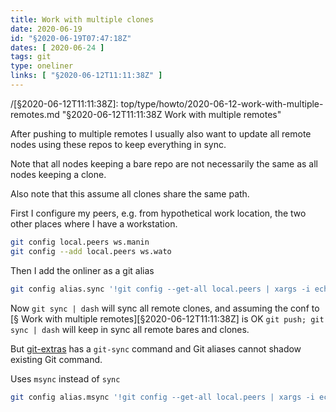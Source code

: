 ```yaml
---
title: Work with multiple clones
date: 2020-06-19
id: "§2020-06-19T07:47:18Z"
dates: [ 2020-06-24 ]
tags: git
type: oneliner
links: [ "§2020-06-12T11:11:38Z" ]
---
```


/[§2020-06-12T11:11:38Z]: top/type/howto/2020-06-12-work-with-multiple-remotes.md "§2020-06-12T11:11:38Z Work with multiple remotes"

After pushing to multiple remotes I usually also want to update all
remote nodes using these repos to keep everything in sync.

Note that all nodes keeping a bare repo are not necessarily the same
as all nodes keeping a clone.

Also note that this assume all clones share the same path.

First I configure my peers, e.g. from hypothetical work location, the
two other places where I have a workstation.

```bash
git config local.peers ws.manin
git config --add local.peers ws.wato
```

Then I add the onliner as a git alias

```bash
git config alias.sync '!git config --get-all local.peers | xargs -i echo ssh -An {} git -C $(pwd) pull'
```

Now `git sync | dash` will sync all remote clones, and assuming the
conf to [§ Work with multiple remotes][§2020-06-12T11:11:38Z] is OK `git
push; git sync | dash` will keep in sync all remote bares and clones.

But [git-extras][] has a `git-sync` command and Git aliases cannot shadow existing Git command.

Uses `msync` instead of `sync`

```bash
git config alias.msync '!git config --get-all local.peers | xargs -i echo ssh -An {} git -C $(pwd) pull'
```

[git-extras]: https://github.com/tj/git-extras "github.com"

[Local Variables:]::
[indent-tabs-mode: nil]::
[End:]::
